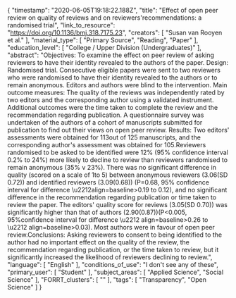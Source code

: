 {
    "timestamp": "2020-06-05T19:18:22.188Z",
    "title": "Effect of open peer review on quality of reviews and on reviewers'recommendations: a randomised trial",
    "link_to_resource": "https://doi.org/10.1136/bmj.318.7175.23",
    "creators": [
        "Susan van Rooyen et al."
    ],
    "material_type": [
        "Primary Source",
        "Reading",
        "Paper"
    ],
    "education_level": [
        "College / Upper Division (Undergraduates)"
    ],
    "abstract": "Objectives: To examine the effect on peer review of asking reviewers to have their identity revealed to the authors of the paper. Design: Randomised trial. Consecutive eligible papers were sent to two reviewers who were randomised to have their identity revealed to the authors or to remain anonymous. Editors and authors were blind to the intervention. Main outcome measures: The quality of the reviews was independently rated by two editors and the corresponding author using a validated instrument. Additional outcomes were the time taken to complete the review and the recommendation regarding publication. A questionnaire survey was undertaken of the authors of a cohort of manuscripts submitted for publication to find out their views on open peer review. Results: Two editors' assessments were obtained for 113out of 125 manuscripts, and the corresponding author's assessment was obtained for 105.Reviewers randomised to be asked to be identified were 12% (95% confidence interval 0.2% to 24%) more likely to decline to review than reviewers randomised to remain anonymous (35% v 23%). There was no significant difference in quality (scored on a scale of 1to 5) between anonymous reviewers (3.06(SD 0.72)) and identified reviewers (3.09(0.68)) (P=0.68, 95% confidence interval for difference \u2212align=baseline>0.19 to 0.12), and no significant difference in the recommendation regarding publication or time taken to review the paper. The editors' quality score for reviews (3.05(SD 0.70)) was significantly higher than that of authors (2.90(0.87))(P<0.005, 95%confidence interval for difference \u2212 align=baseline>0.26 to \u2212 align=baseline>0.03). Most authors were in favour of open peer review.Conclusions: Asking reviewers to consent to being identified to the author had no important effect on the quality of the review, the recommendation regarding publication, or the time taken to review, but it significantly increased the likelihood of reviewers declining to review.",
    "language": [
        "English"
    ],
    "conditions_of_use": "I don't see any of these",
    "primary_user": [
        "Student"
    ],
    "subject_areas": [
        "Applied Science",
        "Social Science"
    ],
    "FORRT_clusters": [
        ""
    ],
    "tags": [
        "Transparency",
        "Open Science"
    ]
}